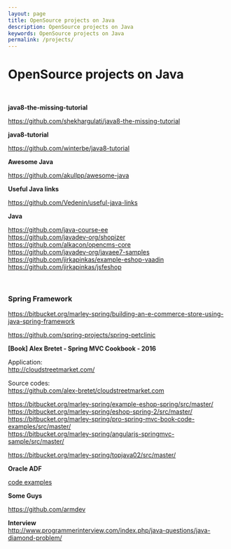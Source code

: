 ```yaml
---
layout: page
title: OpenSource projects on Java
description: OpenSource projects on Java
keywords: OpenSource projects on Java
permalink: /projects/
---
```


# OpenSource projects on Java

<br/>

**java8-the-missing-tutorial**

https://github.com/shekhargulati/java8-the-missing-tutorial

**java8-tutorial**

https://github.com/winterbe/java8-tutorial

**Awesome Java**

https://github.com/akullpp/awesome-java

**Useful Java links**

https://github.com/Vedenin/useful-java-links

**Java**

https://github.com/java-course-ee  
https://github.com/javadev-org/shopizer  
https://github.com/alkacon/opencms-core  
https://github.com/javadev-org/javaee7-samples  
https://github.com/jirkapinkas/example-eshop-vaadin  
https://github.com/jirkapinkas/jsfeshop

<br/>

### Spring Framework

https://bitbucket.org/marley-spring/building-an-e-commerce-store-using-java-spring-framework

https://github.com/spring-projects/spring-petclinic

**[Book] Alex Bretet - Spring MVC Cookbook - 2016**

Application:  
http://cloudstreetmarket.com/

Source codes:  
https://github.com/alex-bretet/cloudstreetmarket.com

https://bitbucket.org/marley-spring/example-eshop-spring/src/master/  
https://bitbucket.org/marley-spring/eshop-spring-2/src/master/  
https://bitbucket.org/marley-spring/pro-spring-mvc-book-code-examples/src/master/  
https://bitbucket.org/marley-spring/angularjs-springmvc-sample/src/master/

https://bitbucket.org/marley-spring/topjava02/src/master/

**Oracle ADF**

<a href="https://oracle-adf.com/src/">code examples</a>

**Some Guys**

https://github.com/armdev

**Interview**  
http://www.programmerinterview.com/index.php/java-questions/java-diamond-problem/
